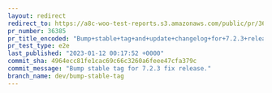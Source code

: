 ```yaml
---
layout: redirect
redirect_to: https://a8c-woo-test-reports.s3.amazonaws.com/public/pr/36385/e2e/index.html
pr_number: 36385
pr_title_encoded: "Bump+stable+tag+and+update+changelog+for+7.2.3+release."
pr_test_type: e2e
last_published: "2023-01-12 00:17:52 +0000"
commit_sha: 4964ecc81fe1cac69c66c3260a6feee47cfa379c
commit_message: "Bump stable tag for 7.2.3 fix release."
branch_name: dev/bump-stable-tag
---
```

